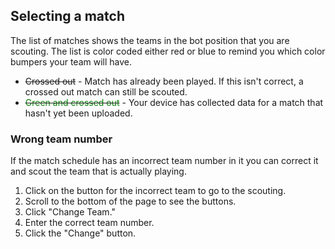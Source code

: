 ## Selecting a match

The list of matches shows the teams in the bot position that you are scouting. 
The list is color coded either red or blue to remind you which color bumpers your team will have.

- <s>Crossed out</s> - Match has already been played. If this isn't correct, a crossed out match can still be scouted.
- <s><font color=green>Green and crossed out</font></s> - Your device has collected data for a match that hasn't yet been uploaded.

### Wrong team number

If the match schedule has an incorrect team number in it you can correct it and scout the team that is actually playing.

 1. Click on the button for the incorrect team to go to the scouting.
 2. Scroll to the bottom of the page to see the buttons.
 3. Click "Change Team."
 4. Enter the correct team number.
 5. Click the "Change" button.
